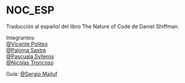 # NOC_ESP
Traducción al español del libro The Nature of Code de Daniel Shiffman.

Integrantes:  
[@Vicente Politeo](https://github.com/vipoliteo)  
[@Paloma Sastre](https://github.com/palosastre)  
[@Pascuala Sylleros](https://github.com/Paxita)  
[@Nicolas Troncoso](https://github.com/nicotron)  

Guía:
[@Sergio Majluf](https://github.com/sergiomajluf)
